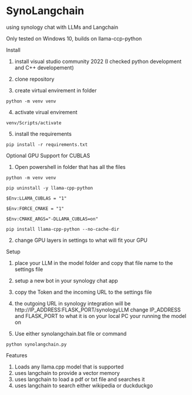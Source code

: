 # SynoLangchain

using synology chat with LLMs and Langchain

Only tested on Windows 10, builds on llama-ccp-python 


Install
  
  1) install visual studio community 2022 (I checked python development and C++ developement)
  
  2) clone repository
  
  3) create virtual envirement in folder    
    
    python -m venv venv
  
  4) activate virual envirement             
  
    venv/Scripts/activate
 
  5) install the requirements
    
    pip install -r requirements.txt
  
Optional GPU Support for CUBLAS 

  1) Open powershell in folder that has all the files
    
    python -m venv venv

    pip uninstall -y llama-cpp-python

    $Env:LLAMA_CUBLAS = "1"
     
    $Env:FORCE_CMAKE = "1"
     
    $Env:CMAKE_ARGS="-DLLAMA_CUBLAS=on"
     
    pip install llama-cpp-python --no-cache-dir

  2) change GPU layers in settings to what will fit your GPU
     
Setup

  1) place your LLM in the model folder and copy that file name to the settings file
  
  2) setup a new bot in your synology chat app
  
  3) copy the Token and the incoming URL to the settings file
  
  4) the outgoing URL in synology integration will be http://IP_ADDRESS:FLASK_PORT/synologyLLM change IP_ADDRESS and FLASK_PORT to what it is on your local PC your running the model on
  
  5) Use either synolangchain.bat file or command
  
    python synolangchain.py

Features
  
  1) Loads any llama.cpp model that is supported
  2) uses langchain to provide a vector memory
  3) uses langchain to load a pdf or txt file and searches it
  4) uses langchain to search either wikipedia or duckduckgo
